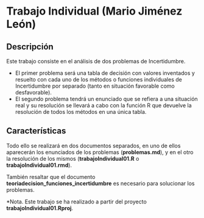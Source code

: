 # Trabajo Individual (Mario Jiménez León)
## Descripción
Este trabajo consiste en el análisis de dos problemas de Incertidumbre.
- El primer problema será una tabla de decisión con valores inventados y resuelto con cada uno de
los métodos o funciones individuales de Incertidumbre por separado (tanto en situación favorable
como desfavorable).
- El segundo problema tendrá un enunciado que se refiera a una situación real
y su resolución se llevará a cabo con la función R que devuelve la resolución de todos los métodos
en una única tabla.

## Características
Todo ello se realizará en dos documentos separados, en uno de ellos aparecerán los enunciados de los problemas (**problemas.md**), y en el otro la resolución de los mismos (**trabajoIndividual01.R** o **trabajoIndividual01.rmd**).

También resaltar que el documento **teoriadecision_funciones_incertidumbre** es necesario para solucionar los problemas.

*Nota. Este trabajo se ha realizado a partir del proyecto **trabajoIndividual01.Rproj**.
